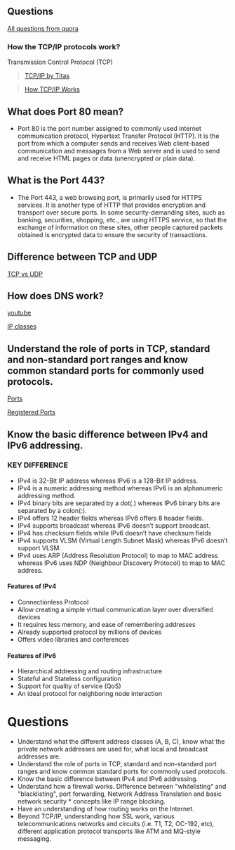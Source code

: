 ## Questions
[All questions from quora](https://www.quora.com/What-are-the-basic-networking-concepts-tools-questions-that-I-should-cover-before-a-software-engineering-interview)
### How the TCP/IP protocols work?

Transmission Control Protocol (TCP)
> [TCP/IP by Titas](https://www.youtube.com/watch?v=OXUzJb6AeGk&ab_channel=TitasSarker)

> [How TCP/IP Works](https://www.avast.com/c-what-is-tcp-ip#topic-1)


## What does Port 80 mean?
* Port 80 is the port number assigned to commonly used internet communication protocol, Hypertext Transfer Protocol (HTTP). It is the port from which a computer sends and receives Web client-based communication and messages from a Web server and is used to send and receive HTML pages or data (unencrypted or plain data).

## What is the Port 443?
* The Port 443, a web browsing port, is primarily used for HTTPS services. It is another type of HTTP that provides encryption and transport over secure ports. In some security-demanding sites, such as banking, securities, shopping, etc., are using HTTPS service, so that the exchange of information on these sites, other people captured packets obtained is encrypted data to ensure the security of transactions.

## Difference between TCP and UDP
[TCP vs UDP](https://www.guru99.com/tcp-vs-udp-understanding-the-difference.html)

## How does DNS work?
[youtube](https://www.youtube.com/watch?v=mpQZVYPuDGU)

[IP classes](https://www.meridianoutpost.com/resources/articles/IP-classes.php)

## Understand the role of ports in TCP, standard and non-standard port ranges and know common standard ports for commonly used protocols.
[Ports](https://www.ionos.com/digitalguide/server/know-how/tcp-ports-and-udp-ports)

[Registered Ports](https://www.sciencedirect.com/topics/computer-science/registered-port)

## Know the basic difference between IPv4 and IPv6 addressing.
### KEY DIFFERENCE
* IPv4 is 32-Bit IP address whereas IPv6 is a 128-Bit IP address.
* IPv4 is a numeric addressing method whereas IPv6 is an alphanumeric addressing method.
* IPv4 binary bits are separated by a dot(.) whereas IPv6 binary bits are separated by a colon(:).
* IPv4 offers 12 header fields whereas IPv6 offers 8 header fields.
* IPv4 supports broadcast whereas IPv6 doesn’t support broadcast.
* IPv4 has checksum fields while IPv6 doesn’t have checksum fields
* IPv4 supports VLSM (Virtual Length Subnet Mask) whereas IPv6 doesn’t support VLSM.
* IPv4 uses ARP (Address Resolution Protocol) to map to MAC address whereas IPv6 uses NDP (Neighbour Discovery Protocol) to map to MAC address.

#### Features of IPv4
* Connectionless Protocol
* Allow creating a simple virtual communication layer over diversified devices
* It requires less memory, and ease of remembering addresses
* Already supported protocol by millions of devices
* Offers video libraries and conferences

#### Features of IPv6
* Hierarchical addressing and routing infrastructure
* Stateful and Stateless configuration
* Support for quality of service (QoS)
* An ideal protocol for neighboring node interaction

# Questions
* Understand what the different address classes (A, B, C), know what the private network addresses are used for, what local and broadcast addresses are.
* Understand the role of ports in TCP, standard and non-standard port ranges and know common standard ports for commonly used protocols.
* Know the basic difference between IPv4 and IPv6 addressing.
* Understand how a firewall works. Difference between "whitelisting" and "blacklisting", port forwarding, Network Address Translation and basic network security * concepts like IP range blocking.
* Have an understanding of how routing works on the Internet.
* Beyond TCP/IP, understanding how SSL work, various telecommunications networks and circuits (i.e. T1, T2, OC-192, etc), different application protocol transports like ATM and MQ-style messaging.

